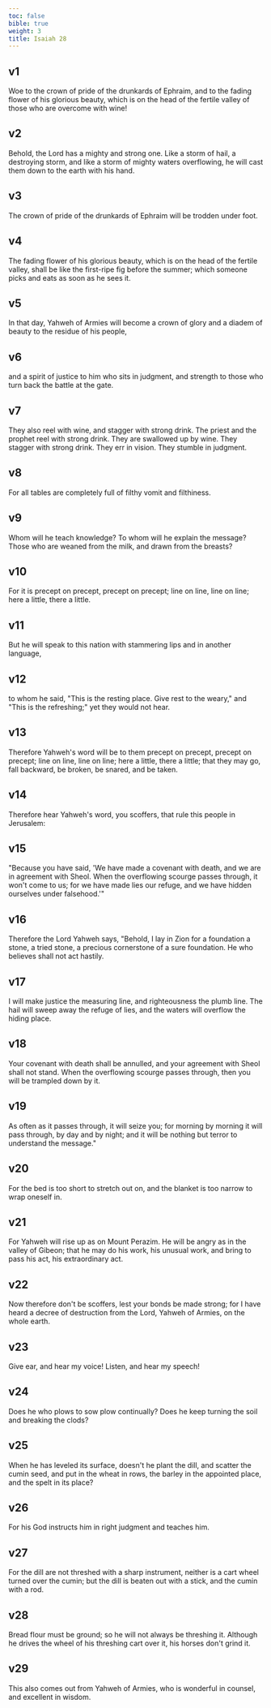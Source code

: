```yaml
---
toc: false
bible: true
weight: 3
title: Isaiah 28
---
```




## v1 
Woe to the crown of pride of the drunkards of Ephraim, and to the fading flower of his glorious beauty, which is on the head of the fertile valley of those who are overcome with wine! 

## v2 
Behold, the Lord has a mighty and strong one. Like a storm of hail, a destroying storm, and like a storm of mighty waters overflowing, he will cast them down to the earth with his hand. 

## v3 
The crown of pride of the drunkards of Ephraim will be trodden under foot. 

## v4 
The fading flower of his glorious beauty, which is on the head of the fertile valley, shall be like the first-ripe fig before the summer; which someone picks and eats as soon as he sees it. 

## v5 
In that day, Yahweh of Armies will become a crown of glory and a diadem of beauty to the residue of his people, 

## v6 
and a spirit of justice to him who sits in judgment, and strength to those who turn back the battle at the gate. 

## v7 
They also reel with wine, and stagger with strong drink. The priest and the prophet reel with strong drink. They are swallowed up by wine. They stagger with strong drink. They err in vision. They stumble in judgment. 

## v8 
For all tables are completely full of filthy vomit and filthiness. 

## v9 
Whom will he teach knowledge? To whom will he explain the message? Those who are weaned from the milk, and drawn from the breasts? 

## v10 
For it is precept on precept, precept on precept; line on line, line on line; here a little, there a little. 

## v11 
But he will speak to this nation with stammering lips and in another language, 

## v12 
to whom he said, "This is the resting place. Give rest to the weary," and "This is the refreshing;" yet they would not hear. 

## v13 
Therefore Yahweh's word will be to them precept on precept, precept on precept; line on line, line on line; here a little, there a little; that they may go, fall backward, be broken, be snared, and be taken. 

## v14 
Therefore hear Yahweh's word, you scoffers, that rule this people in Jerusalem: 

## v15 
"Because you have said, 'We have made a covenant with death, and we are in agreement with Sheol. When the overflowing scourge passes through, it won't come to us; for we have made lies our refuge, and we have hidden ourselves under falsehood.'" 

## v16 
Therefore the Lord Yahweh says, "Behold, I lay in Zion for a foundation a stone, a tried stone, a precious cornerstone of a sure foundation. He who believes shall not act hastily. 

## v17 
I will make justice the measuring line, and righteousness the plumb line. The hail will sweep away the refuge of lies, and the waters will overflow the hiding place. 

## v18 
Your covenant with death shall be annulled, and your agreement with Sheol shall not stand. When the overflowing scourge passes through, then you will be trampled down by it. 

## v19 
As often as it passes through, it will seize you; for morning by morning it will pass through, by day and by night; and it will be nothing but terror to understand the message." 

## v20 
For the bed is too short to stretch out on, and the blanket is too narrow to wrap oneself in. 

## v21 
For Yahweh will rise up as on Mount Perazim. He will be angry as in the valley of Gibeon; that he may do his work, his unusual work, and bring to pass his act, his extraordinary act. 

## v22 
Now therefore don't be scoffers, lest your bonds be made strong; for I have heard a decree of destruction from the Lord, Yahweh of Armies, on the whole earth. 

## v23 
Give ear, and hear my voice! Listen, and hear my speech! 

## v24 
Does he who plows to sow plow continually? Does he keep turning the soil and breaking the clods? 

## v25 
When he has leveled its surface, doesn't he plant the dill, and scatter the cumin seed, and put in the wheat in rows, the barley in the appointed place, and the spelt in its place? 

## v26 
For his God instructs him in right judgment and teaches him. 

## v27 
For the dill are not threshed with a sharp instrument, neither is a cart wheel turned over the cumin; but the dill is beaten out with a stick, and the cumin with a rod. 

## v28 
Bread flour must be ground; so he will not always be threshing it. Although he drives the wheel of his threshing cart over it, his horses don't grind it. 

## v29 
This also comes out from Yahweh of Armies, who is wonderful in counsel, and excellent in wisdom.
